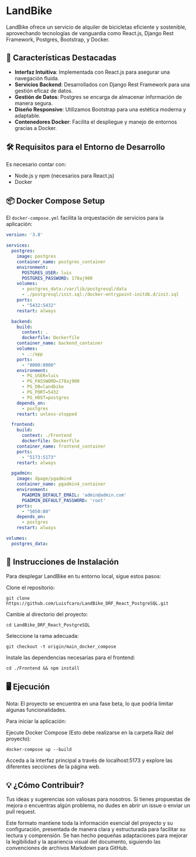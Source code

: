 # LandBike

LandBike ofrece un servicio de alquiler de bicicletas eficiente y sostenible, aprovechando tecnologías de vanguardia como React.js, Django Rest Framework, Postgres, Bootstrap, y Docker.

## 🌟 Características Destacadas

- **Interfaz Intuitiva**: Implementada con React.js para asegurar una navegación fluida.
- **Servicios Backend**: Desarrollados con Django Rest Framework para una gestión eficaz de datos.
- **Gestión de Datos**: Postgres se encarga de almacenar información de manera segura.
- **Diseño Responsive**: Utilizamos Bootstrap para una estética moderna y adaptable.
- **Contenedores Docker**: Facilita el despliegue y manejo de entornos gracias a Docker.

## 🛠 Requisitos para el Entorno de Desarrollo

Es necesario contar con:

- Node.js y npm (necesarios para React.js)
- Docker

## 📦 Docker Compose Setup

El `docker-compose.yml` facilita la orquestación de servicios para la aplicación:

```yaml
version: '3.8'

services:
  postgres:
    image: postgres
    container_name: postgres_container
    environment:
      POSTGRES_USER: luis
      POSTGRES_PASSWORD: 178aj900
    volumes:
      - postgres_data:/var/lib/postgresql/data
      - ./postgresql/init.sql:/docker-entrypoint-initdb.d/init.sql
    ports:
      - "5432:5432"
    restart: always

  backend:
    build:
      context: .
      dockerfile: Dockerfile
    container_name: backend_container
    volumes:
      - .:/app
    ports:
      - "8000:8000"
    environment:
      - PG_USER=luis
      - PG_PASSWORD=178aj900
      - PG_DB=landbike
      - PG_PORT=5432
      - PG_HOST=postgres
    depends_on:
      - postgres
    restart: unless-stopped

  frontend:
    build:
      context: ./Frontend
      dockerfile: Dockerfile
    container_name: frontend_container
    ports:
      - "5173:5173"
    restart: always

  pgadmin:
    image: dpage/pgadmin4
    container_name: pgadmin4_container
    environment:
      PGADMIN_DEFAULT_EMAIL: 'admin@admin.com'
      PGADMIN_DEFAULT_PASSWORD: 'root'
    ports:
      - "5050:80"
    depends_on:
      - postgres
    restart: always

volumes:
  postgres_data:
```

## 🚀 Instrucciones de Instalación
Para desplegar LandBike en tu entorno local, sigue estos pasos:

Clone el repositorio: 
```
git clone https://github.com/Luisfcaro/LandBike_DRF_React_PostgreSQL.git
```

Cambie al directorio del proyecto: 
```
cd LandBike_DRF_React_PostgreSQL
```

Seleccione la rama adecuada:
```
git checkout -t origin/main_docker_compose
```

Instale las dependencias necesarias para el frontend:
```
cd ./Frontend && npm install
```

## 🖥 Ejecución
Nota: El proyecto se encuentra en una fase beta, lo que podría limitar algunas funcionalidades.

Para iniciar la aplicación:

Ejecute Docker Compose (Esto debe realizarse en la carpeta Raíz del proyecto): 
```
docker-compose up --build
```

Acceda a la interfaz principal a través de localhost:5173 y explore las diferentes secciones de la página web.

## 💡 ¿Cómo Contribuir?
Tus ideas y sugerencias son valiosas para nosotros. Si tienes propuestas de mejora o encuentras algún problema, no dudes en abrir un issue o enviar un pull request.

Este formato mantiene toda la información esencial del proyecto y su configuración, presentada de manera clara y estructurada para facilitar su lectura y comprensión. Se han hecho pequeñas adaptaciones para mejorar la legibilidad y la apariencia visual del documento, siguiendo las convenciones de archivos Markdown para GitHub.




